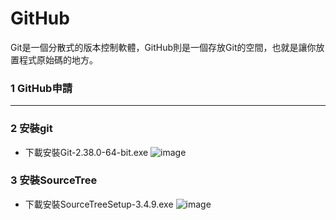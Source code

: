 # GitHub

Git是一個分散式的版本控制軟體，GitHub則是一個存放Git的空間，也就是讓你放置程式原始碼的地方。

### 1 GitHub申請


***

### 2 安裝git
* 下載安裝Git-2.38.0-64-bit.exe
![image](https://user-images.githubusercontent.com/114964065/196066018-136caf88-4062-491e-8941-36d38ab11cd8.png)


### 3 安裝SourceTree
* 下載安裝SourceTreeSetup-3.4.9.exe
![image](https://user-images.githubusercontent.com/114964065/196066339-595f7071-73da-4725-b46d-fcc41a940327.png)
